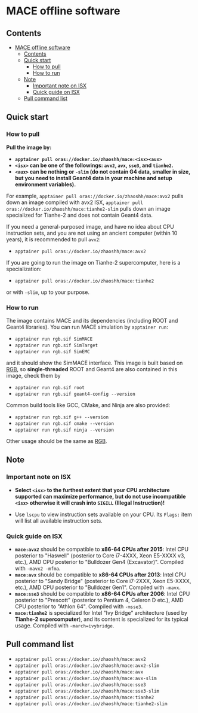 # MACE offline software

## Contents

- [MACE offline software](#mace-offline-software)
  - [Contents](#contents)
  - [Quick start](#quick-start)
    - [How to pull](#how-to-pull)
    - [How to run](#how-to-run)
  - [Note](#note)
    - [Important note on ISX](#important-note-on-isx)
    - [Quick guide on ISX](#quick-guide-on-isx)
  - [Pull command list](#pull-command-list)

## Quick start

### How to pull

**Pull the image by:**

- **`apptainer pull oras://docker.io/zhaoshh/mace:<isx><aux>`**
- **`<isx>` can be one of the followings: `avx2`, `avx`, `sse3`, and `tianhe2`.**
- **`<aux>` can be nothing or `-slim` (do not contain G4 data, smaller in size, but you need to install Geant4 data in your machine and setup environment variables).**

For example, `apptainer pull oras://docker.io/zhaoshh/mace:avx2` pulls down an image compiled with avx2 ISX, `apptainer pull oras://docker.io/zhaoshh/mace:tianhe2-slim` pulls down an image specialized for Tianhe-2 and does not contain Geant4 data.

If you need a general-purposed image, and have no idea about CPU instruction sets, and you are not using an ancient computer (within 10 years), it is recommended to pull `avx2`:

- `apptainer pull oras://docker.io/zhaoshh/mace:avx2`

If you are going to run the image on Tianhe-2 supercomputer, here is a specialization:

- `apptainer pull oras://docker.io/zhaoshh/mace:tianhe2`

or with `-slim`, up to your purpose.

### How to run

The image contains MACE and its dependencies (including ROOT and Geant4 libraries).
You can run MACE simulation by `apptainer run`:

- `apptainer run rgb.sif SimMACE`
- `apptainer run rgb.sif SimTarget`
- `apptainer run rgb.sif SimEMC`

and it should show the SimMACE interface.
This image is built based on [RGB](https://hub.docker.com/r/zhaoshh/rgb), so **single-threaded** ROOT and Geant4 are also contained in this image, check them by

- `apptainer run rgb.sif root`
- `apptainer run rgb.sif geant4-config --version`

Common build tools like GCC, CMake, and Ninja are also provided:

- `apptainer run rgb.sif g++ --version`
- `apptainer run rgb.sif cmake --version`
- `apptainer run rgb.sif ninja --version`

Other usage should be the same as [RGB](https://hub.docker.com/r/zhaoshh/rgb).

## Note

### Important note on ISX

- **Select `<isx>` to the furthest extent that your CPU architecture supported can maximize performance, but do not use incompatible `<isx>` otherwise it will crash into `SIGILL` (Illegal Instruction)!**

- Use `lscpu` to view instruction sets available on your CPU. Its `Flags:` item will list all available instruction sets.

### Quick guide on ISX

- **`mace:avx2`** should be compatible to **x86-64 CPUs after 2015**: Intel CPU posterior to "Haswell" (posterior to Core i7-4XXX, Xeon E5-XXXX v3, etc.), AMD CPU posterior to "Bulldozer Gen4 (Excavator)". Compiled with `-mavx2 -mfma`.
- **`mace:avx`** should be compatible to **x86-64 CPUs after 2013**: Intel CPU posterior to "Sandy Bridge" (posterior to Core i7-2XXX, Xeon E5-XXXX, etc.), AMD CPU posterior to "Bulldozer Gen1". Compiled with `-mavx`.
- **`mace:sse3`** should be compatible to **x86-64 CPUs after 2006**: Intel CPU posterior to "Prescott" (posterior to Pentium 4, Celeron D etc.), AMD CPU posterior to "Athlon 64". Compiled with `-msse3`.
- **`mace:tianhe2`** is specialized for Intel "Ivy Bridge" architecture (used by **Tianhe-2 supercomputer**), and its content is specialized for its typical usage. Compiled with `-march=ivybridge`.

## Pull command list

- `apptainer pull oras://docker.io/zhaoshh/mace:avx2`
- `apptainer pull oras://docker.io/zhaoshh/mace:avx2-slim`
- `apptainer pull oras://docker.io/zhaoshh/mace:avx`
- `apptainer pull oras://docker.io/zhaoshh/mace:avx-slim`
- `apptainer pull oras://docker.io/zhaoshh/mace:sse3`
- `apptainer pull oras://docker.io/zhaoshh/mace:sse3-slim`
- `apptainer pull oras://docker.io/zhaoshh/mace:tianhe2`
- `apptainer pull oras://docker.io/zhaoshh/mace:tianhe2-slim`
